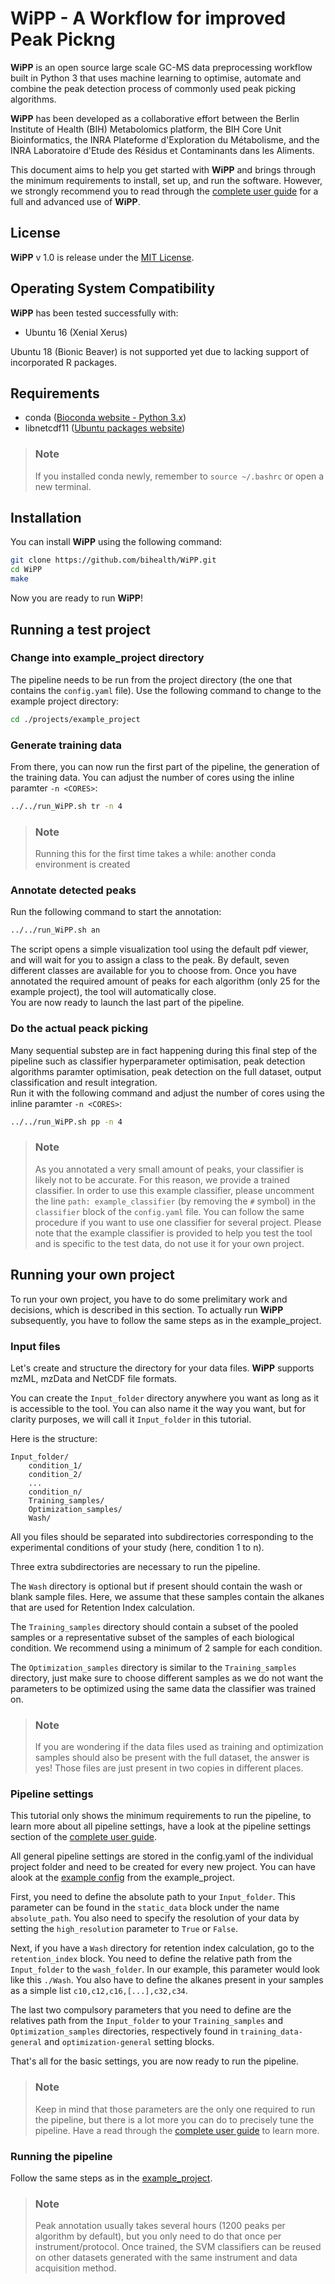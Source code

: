﻿# WiPP - A **W**orkflow for **i**mproved **P**eak **P**ickng**WiPP** is an open source large scale GC-MS data preprocessing workflow built in Python 3 that uses machine learning to optimise, automate and combine the peak detection process of commonly used peak picking algorithms.**WiPP** has been developed as a collaborative effort between the Berlin Institute of Health (BIH) Metabolomics platform, the BIH Core Unit Bioinformatics, the INRA Plateforme d'Exploration du Métabolisme, and the INRA Laboratoire d'Etude des Résidus et Contaminants dans les Aliments.This document aims to help you get started with **WiPP** and brings through the minimum requirements to install, set up, and run the software. However, we strongly recommend you to read through the [complete user guide](documentation/USERGUIDE.md) for a full and advanced use of **WiPP**.## License**WiPP** v 1.0 is release under the [MIT License](LICENSE.md).## Operating System Compatibility**WiPP** has been tested successfully with:- Ubuntu 16 (Xenial Xerus)Ubuntu 18 (Bionic Beaver) is not supported yet due to lacking support of incorporated R packages.## Requirements- conda ([Bioconda website - Python 3.x](https://conda.io/en/latest/miniconda.html))- libnetcdf11 ([Ubuntu packages website](https://packages.ubuntu.com/xenial/libs/libnetcdf11))> ### Note> If you installed conda newly, remember to `source ~/.bashrc` or open a new terminal.## InstallationYou can install **WiPP** using the following command:```bashgit clone https://github.com/bihealth/WiPP.gitcd WiPPmake```Now you are ready to run **WiPP**!## Running a test project### Change into example_project directoryThe pipeline needs to be run from the project directory (the one that contains the `config.yaml` file). Use the following command to change to the example project directory:```bashcd ./projects/example_project```### Generate training dataFrom there, you can now run the first part of the pipeline, the generation of the training data.You can adjust the number of cores using the inline paramter `-n <CORES>`:```bash../../run_WiPP.sh tr -n 4 ```> ### Note> Running this for the first time takes a while: another conda environment is created### Annotate detected peaksRun the following command to start the annotation:```bash../../run_WiPP.sh an```The script opens a simple visualization tool using the default pdf viewer, and will wait for you to assign a class to the peak. By default, seven different classes are available for you to choose from.Once you have annotated the required amount of peaks for each algorithm (only 25 for the example project), the tool will automatically close. \You are now ready to launch the last part of the pipeline. ### Do the actual peack pickingMany sequential substep are in fact happening during this final step of the pipeline such as classifier hyperparameter optimisation, peak detection algorithms paramter optimisation, peak detection on the full dataset, output classification and result integration. \Run it with the following command and adjust the number of cores using the inline paramter `-n <CORES>`:```bash../../run_WiPP.sh pp -n 4 ```> ### Note> As you annotated a very small amount of peaks, your classifier is likely not to be accurate. For this reason, we provide a trained classifier. In order to use this example classifier, please uncomment the line `path: example_classifier` (by removing the `#` symbol) in the `classifier` block of the `config.yaml` file. You can follow the same procedure if you want to use one classifier for several project. Please note that the example classifier is provided to help you test the tool and is specific to the test data, do not use it for your own project.  ## Running your own projectTo run your own project, you have to do some prelimitary work and decisions, which is described in this section.To actually run **WiPP** subsequently, you have to follow the same steps as in the example_project.### Input filesLet's create and structure the directory for your data files. **WiPP** supports mzML, mzData and NetCDF file formats.You can create the `Input_folder` directory anywhere you want as long as it is accessible to the tool. You can also name it the way you want, but for clarity purposes, we will call it `Input_folder` in this tutorial. Here is the structure:```Input_folder/	condition_1/	condition_2/	...	condition_n/	Training_samples/	Optimization_samples/	Wash/```All you files should be separated into subdirectories corresponding to the experimental conditions of your study (here, condition 1 to n).Three extra subdirectories are necessary to run the pipeline.The `Wash` directory is optional but if present should contain the wash or blank sample files. Here, we assume that these samples contain the alkanes that are used for Retention Index calculation.The `Training_samples` directory should contain a subset of the pooled samples or a representative subset of the samples of each biological condition. We recommend using a minimum of 2 sample for each condition.The `Optimization_samples` directory is similar to the `Training_samples` directory, just make sure to choose different samples as we do not want the parameters to be optimized using the same data the classifier was trained on. > ### Note> If you are wondering if the data files used as training and optimization samples should also be present with the full dataset, the answer is yes! Those files are just present in two copies in different places.### Pipeline settingsThis tutorial only shows the minimum requirements to run the pipeline, to learn more about all pipeline settings, have a look at the pipeline settings section of the [complete user guide](documentation/USERGUIDE.md).All general pipeline settings are stored in the config.yaml of the individual project folder and need to be created for every new project. You can have alook at the [example config](projects/example_project/config.yaml) from the example_project.First, you need to define the absolute path to your `Input_folder`. This parameter can be found in the `static_data` block under the name `absolute_path`. You also need to specify the resolution of your data by setting the `high_resolution` parameter to `True` or `False`.Next, if you have a `Wash` directory for retention index calculation, go to the `retention_index` block. You need to define the relative path from the `Input_folder` to the `wash_folder`. In our example, this parameter would look like this `./Wash`.You also have to define the alkanes present in your samples as a simple list `c10,c12,c16,[...],c32,c34`.The last two compulsory parameters that you need to define are the relatives path from the `Input_folder` to your `Training_samples` and `Optimization_samples` directories, respectively found in `training_data-general` and `optimization-general` setting blocks.That's all for the basic settings, you are now ready to run the pipeline.> ### Note> Keep in mind that those parameters are the only one required to run the pipeline, but there is a lot more you can do to precisely tune the pipeline. Have a read through the [complete user guide](documentation/USERGUIDE.md) to learn more. ### Running the pipelineFollow the same steps as in the [example_project](#running-a-test-project).> ### Note> Peak annotation usually takes several hours (1200 peaks per algorithm by default), but you only need to do that once per instrument/protocol. Once trained, the SVM classifiers can be reused on other datasets generated with the same instrument and data acquisition method.
